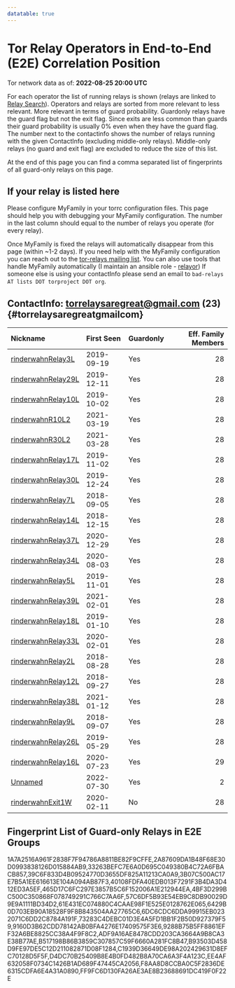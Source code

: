 ```yaml
---
datatable: true
---
```



# Tor Relay Operators in End-to-End (E2E) Correlation Position

Tor network data as of: **2022-08-25 20:00 UTC**

For each operator the list of running relays is shown (relays are linked to [Relay Search](https://metrics.torproject.org/rs.html)).
Operators and relays are sorted from more relevant to less relevant. More relevant in terms of guard probability.
Guardonly relays have the guard flag but not the exit flag.
Since exits are less common than guards their guard probability is usually 0% even when they have the guard flag.
The number next to the contactinfo shows the number of relays running with the given ContactInfo (excluding middle-only relays).
Middle-only relays (no guard and exit flag) are excluded to reduce the size of this list.

At the end of this page you can find a comma separated list of fingerprints of all guard-only relays on this page.

## If your relay is listed here
Please configure MyFamily in your torrc configuration files.
This page should help you with debugging your MyFamily configuration. The number in the last column should equal to the number of
relays you operate (for every relay).

Once MyFamily is fixed the relays will automatically disappear from this page (within ~1-2 days).
If you need help with the MyFamily configuration you can reach out to the
[tor-relays mailing list](https://lists.torproject.org/cgi-bin/mailman/listinfo/tor-relays).
You can also use tools that handle MyFamily automatically (I maintain an ansible role - 
[relayor](https://medium.com/@nusenu/deploying-tor-relays-with-ansible-6612593fa34d))
If someone else is using your contactInfo please send an email to ```bad-relays AT lists DOT torproject DOT org```.


## ContactInfo: torrelaysaregreat@gmail.com (23) {#torrelaysaregreatgmailcom}

| Nickname                                                                                                      | First Seen   | Guardonly   |   Eff. Family Members |
|:--------------------------------------------------------------------------------------------------------------|:-------------|:------------|----------------------:|
| [rinderwahnRelay3L](https://metrics.torproject.org/rs.html#details/FF9FC6D130FA26AE3AE8B23688691DC419F0F22E)  | 2019-09-19   | Yes         |                    28 |
| [rinderwahnRelay29L](https://metrics.torproject.org/rs.html#details/73283C4DEBC01D3E4A5FD1BB1F2B50D927379F59) | 2019-12-11   | Yes         |                    28 |
| [rinderwahnRelay10L](https://metrics.torproject.org/rs.html#details/C1939D36649DE98A202429631D8EFC70128D5F5F) | 2019-10-02   | Yes         |                    28 |
| [rinderwahnR10L2](https://metrics.torproject.org/rs.html#details/2A87609DA1B48F68E30D0993838126D015884AB9)    | 2021-03-19   | Yes         |                    28 |
| [rinderwahnR30L2](https://metrics.torproject.org/rs.html#details/ADF9A16AE8478CDD203CA3664A9B8CA3E38B77AE)    | 2021-03-28   | Yes         |                    28 |
| [rinderwahnRelay17L](https://metrics.torproject.org/rs.html#details/F8AA8D8CCBA0C5F2836DE6315CDFA6E4A31A0890) | 2019-11-02   | Yes         |                    28 |
| [rinderwahnRelay30L](https://metrics.torproject.org/rs.html#details/B93503D458D9FE97DE5C12D211082871D08F1284) | 2019-12-24   | Yes         |                    28 |
| [rinderwahnRelay7L](https://metrics.torproject.org/rs.html#details/EE4AF632058F0734C1426B1AD689F47445CA2056)  | 2018-09-05   | Yes         |                    28 |
| [rinderwahnRelay14L](https://metrics.torproject.org/rs.html#details/465D17C6FC297E3857B5C6F152006A1E212944EA) | 2018-12-15   | Yes         |                    28 |
| [rinderwahnRelay37L](https://metrics.torproject.org/rs.html#details/6429B0D703EB90A18528F9F8B843504AA27765C6) | 2020-12-29   | Yes         |                    28 |
| [rinderwahnRelay34L](https://metrics.torproject.org/rs.html#details/D4DC70B25409B8E4B0FD482B8A70CA6A3F4A123C) | 2020-08-03   | Yes         |                    28 |
| [rinderwahnRelay5L](https://metrics.torproject.org/rs.html#details/39C6F833D4B09524770D3655DF825A11213CA0A9)  | 2019-11-01   | Yes         |                    28 |
| [rinderwahnRelay39L](https://metrics.torproject.org/rs.html#details/9160D3B62CDD78142AB0BFA4276E17409575F3E6) | 2021-02-01   | Yes         |                    28 |
| [rinderwahnRelay18L](https://metrics.torproject.org/rs.html#details/B517198B86B3859C307857C59F6660A281FC8B47) | 2019-01-10   | Yes         |                    28 |
| [rinderwahnRelay33L](https://metrics.torproject.org/rs.html#details/4BF3D299BC500C350868F078749291C766C7AA6F) | 2020-02-01   | Yes         |                    28 |
| [rinderwahnRelay2L](https://metrics.torproject.org/rs.html#details/3B07C500AC17E7B5A1EE616613E104A094AB87F3)  | 2018-08-28   | Yes         |                    28 |
| [rinderwahnRelay12L](https://metrics.torproject.org/rs.html#details/57C6DF5B93E54EB9C8DB90029D9E9A1111BD34D2) | 2018-09-27   | Yes         |                    28 |
| [rinderwahnRelay38L](https://metrics.torproject.org/rs.html#details/61E431EC074880C4CAAE98F1E525E0128762E065) | 2021-01-12   | Yes         |                    28 |
| [rinderwahnRelay9L](https://metrics.torproject.org/rs.html#details/9288B75B5FF8861EFF32A6BE8825CC38A4F9F8C2)  | 2018-09-07   | Yes         |                    28 |
| [rinderwahnRelay26L](https://metrics.torproject.org/rs.html#details/40108FDFA40EDB013F7291F3B4DA3D412ED3A5EF) | 2019-05-29   | Yes         |                    28 |
| [rinderwahnRelay16L](https://metrics.torproject.org/rs.html#details/6DC6CDC6DDA99915EB0232071C6DD2C8784A191F) | 2020-07-23   | Yes         |                    29 |
| [Unnamed](https://metrics.torproject.org/rs.html#details/33263BEFC7E6A0D695C049380B4C72A6FBACB857)            | 2022-07-30   | Yes         |                     2 |
| [rinderwahnExit1W](https://metrics.torproject.org/rs.html#details/DC81AA3B1D51566DBF27BFA562E4047AEB1C52DA)   | 2020-02-11   | No          |                    28 |


## Fingerprint List of Guard-only Relays in E2E Groups

1A7A2516A961F2838F7F94786A8811BE82F9CFFE,2A87609DA1B48F68E30D0993838126D015884AB9,33263BEFC7E6A0D695C049380B4C72A6FBACB857,39C6F833D4B09524770D3655DF825A11213CA0A9,3B07C500AC17E7B5A1EE616613E104A094AB87F3,40108FDFA40EDB013F7291F3B4DA3D412ED3A5EF,465D17C6FC297E3857B5C6F152006A1E212944EA,4BF3D299BC500C350868F078749291C766C7AA6F,57C6DF5B93E54EB9C8DB90029D9E9A1111BD34D2,61E431EC074880C4CAAE98F1E525E0128762E065,6429B0D703EB90A18528F9F8B843504AA27765C6,6DC6CDC6DDA99915EB0232071C6DD2C8784A191F,73283C4DEBC01D3E4A5FD1BB1F2B50D927379F59,9160D3B62CDD78142AB0BFA4276E17409575F3E6,9288B75B5FF8861EFF32A6BE8825CC38A4F9F8C2,ADF9A16AE8478CDD203CA3664A9B8CA3E38B77AE,B517198B86B3859C307857C59F6660A281FC8B47,B93503D458D9FE97DE5C12D211082871D08F1284,C1939D36649DE98A202429631D8EFC70128D5F5F,D4DC70B25409B8E4B0FD482B8A70CA6A3F4A123C,EE4AF632058F0734C1426B1AD689F47445CA2056,F8AA8D8CCBA0C5F2836DE6315CDFA6E4A31A0890,FF9FC6D130FA26AE3AE8B23688691DC419F0F22E
